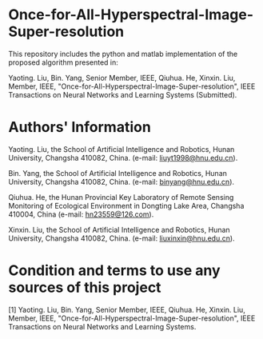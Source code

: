 # Once-for-All-Hyperspectral-Image-Super-resolution

This repository includes the python and matlab implementation of the proposed algorithm presented in:

Yaoting. Liu, Bin. Yang, Senior Member, IEEE, Qiuhua. He, Xinxin. Liu, Member, IEEE, "Once-for-All-Hyperspectral-Image-Super-resolution", IEEE Transactions on Neural Networks and Learning Systems (Submitted).

# Authors' Information

Yaoting. Liu, the School of Artificial Intelligence and Robotics, Hunan University, Changsha 410082, China. (e-mail: liuyt1998@hnu.edu.cn).

Bin. Yang, the School of Artificial Intelligence and Robotics, Hunan University, Changsha 410082, China. (e-mail: binyang@hnu.edu.cn).

Qiuhua. He, the Hunan Provincial Key Laboratory of Remote Sensing Monitoring of Ecological Environment in Dongting Lake Area, Changsha 410004, China (e-mail: hn23559@126.com).

Xinxin. Liu, the School of Artificial Intelligence and Robotics, Hunan University, Changsha 410082, China. (e-mail: liuxinxin@hnu.edu.cn).

# Condition and terms to use any sources of this project

[1] Yaoting. Liu, Bin. Yang, Senior Member, IEEE, Qiuhua. He, Xinxin. Liu, Member, IEEE, "Once-for-All-Hyperspectral-Image-Super-resolution", IEEE Transactions on Neural Networks and Learning Systems.
